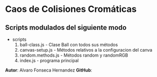 # Caos de Colisiones Cromáticas 

 ## Scripts modulados del siguiente modo

* scripts
    1. ball-class.js - Clase Ball con todos sus métodos
    2. canvas-setup.js - Métodos relativos a la configuracion del canva
    3. random.methods.js - Métodos random y randomRGB
    4. index.js - programa principal

**Autor**: Alvaro Fonseca Hernandez
**GitHub**: 

